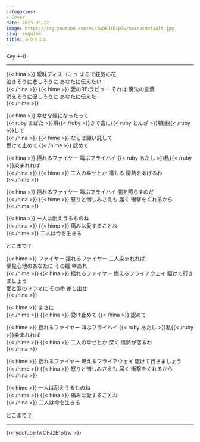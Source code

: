 ```yaml
---
categories:
- Cover
date: 2023-09-22
image: https://img.youtube.com/vi/IwOFJzE1pGw/maxresdefault.jpg
slug: requiem
title: レクイエム
---
```



Key +-0

---

{{< hina >}}
曖昧ディスコミュ まるで狂気の花  
泣きそうに悲しそうに あなたに伝えたい  
{{< /hina >}}
{{< hime >}}
愛のRE:ラビュー それは 魔法の言葉  
消えそうに優しそうに あなたに伝えた  
{{< /hime >}}

{{< hina >}}
幸せな蝶になったって  
{{< ruby まばた >}}瞬{{< /ruby >}}きで宙に{{< ruby とんざ >}}頓挫{{< /ruby >}}して  
{{< /hina >}}
{{< hime >}}
ならば願い託して  
受けて止めて 
{{< /hime >}}
認めて  

{{< hina >}}
揺れるファイヤー 叫ぶフライハイ {{< ruby あたし >}}私{{< /ruby >}}染まれれば  
{{< /hina >}}
{{< hime >}}
二人の幸せとか 積もる 情熱をあげるわ  
{{< /hime >}}

{{< hina >}}
揺れるファイヤー 叫ぶフライハイ 闇を照らすのだ  
{{< /hina >}}
{{< hime >}}
怒りと憎しみさえも 届く 衝撃をくれるから  
{{< /hime >}}

{{< hina >}}
一人は耐えうるものね  
{{< /hina >}}
{{< hime >}}
痛みは愛することね  
{{< /hime >}}
二人は今を生きる  

どこまで？  

{{< hime >}}
ファイヤー  揺れるファイヤー 二人染まれれば  
夢見心地のあなたに その瞳 幸あれ  
{{< /hime >}}
{{< hina >}}
揺れるファイヤー 燃えるフライアウェイ 駆けて行きましょう  
愛と涙のドラマに その命 差し出せ  
{{< /hina >}}

{{< hime >}}
まさに  
{{< /hime >}}
{{< hina >}}
受け止めて 
{{< /hina >}}
認めて  

{{< hime >}}
揺れるファイヤー 叫ぶフライハイ {{< ruby あたし >}}私{{< /ruby >}}染まれれば  
{{< /hime >}}
{{< hina >}}
二人の幸せとか 深く 情熱が宿るわ  
{{< /hina >}}

{{< hime >}}
揺れるファイヤー 燃えるフライアウェイ 駆けて行きましょう  
{{< /hime >}}
{{< hina >}}
怒りと憎しみさえも 届く 衝撃をくれるから  
{{< /hina >}}

{{< hime >}}
一人は耐えうるものね  
{{< /hime >}}
{{< hina >}}
痛みは愛することね  
{{< /hina >}}
二人は今を生きる  

どこまで？  

---

{{< youtube IwOFJzE1pGw >}}